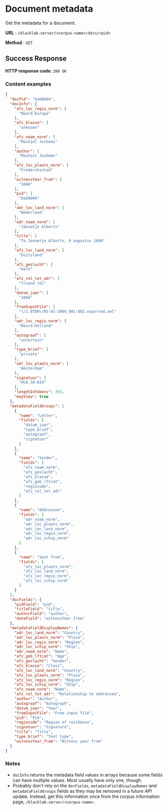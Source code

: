 # Document metadata

Get the metadata for a document.

**URL** : `/blacklab-server/<corpus-name>/docs/<pid>`

**Method** : `GET`

## Success Response

**HTTP response code**: `200 OK`

### Content examples

```json
{
  "docPid": "bab0604",
  "docInfo": {
    "afz_loc_regio_norm": [
      "Noord-Europa"
    ],
    "afz_klasse": [
      "unknown"
    ],
    "afz_naam_norm": [
      "Machiel Jochems"
    ],
    "author": [
      "Machiel Jochems"
    ],
    "afz_loc_plaats_norm": [
      "Frederiksstad"
    ],
    "witnessYear_from": [
      "1666"
    ],
    "pid": [
      "bab0604"
    ],
    "adr_loc_land_norm": [
      "Nederland"
    ],
    "adr_naam_norm": [
      "Jannetje Alberts"
    ],
    "title": [
      "To Jannetje Alberts, 9 augustus 1666"
    ],
    "afz_loc_land_norm": [
      "Duitsland"
    ],
    "afz_geslacht": [
      "male"
    ],
    "afz_rel_tot_adr": [
      "friend (m)"
    ],
    "datum_jaar": [
      "1666"
    ],
    "fromInputFile": [
      "\/2.8TDN\/05-01-2009_001-002.exported.xml"
    ],
    "adr_loc_regio_norm": [
      "Noord-Holland"
    ],
    "autograaf": [
      "uncertain"
    ],
    "type_brief": [
      "private"
    ],
    "adr_loc_plaats_norm": [
      "Amsterdam"
    ],
    "signatuur": [
      "HCA 30-643"
    ],
    "lengthInTokens": 355,
    "mayView": true
  },
  "metadataFieldGroups": [
    {
      "name": "Letter",
      "fields": [
        "datum_jaar",
        "type_brief",
        "autograaf",
        "signatuur"
      ]
    },
    {
      "name": "Sender",
      "fields": [
        "afz_naam_norm",
        "afz_geslacht",
        "afz_klasse",
        "afz_geb_lftcat",
        "regiocode",
        "afz_rel_tot_adr"
      ]
    },
    {
      "name": "Addressee",
      "fields": [
        "adr_naam_norm",
        "adr_loc_plaats_norm",
        "adr_loc_land_norm",
        "adr_loc_regio_norm",
        "adr_loc_schip_norm"
      ]
    },
    {
      "name": "Sent from",
      "fields": [
        "afz_loc_plaats_norm",
        "afz_loc_land_norm",
        "afz_loc_regio_norm",
        "afz_loc_schip_norm"
      ]
    }
  ],
  "docFields": {
    "pidField": "pid",
    "titleField": "title",
    "authorField": "author",
    "dateField": "witnessYear_from"
  },
  "metadataFieldDisplayNames": {
    "adr_loc_land_norm": "Country",
    "adr_loc_plaats_norm": "Place",
    "adr_loc_regio_norm": "Region",
    "adr_loc_schip_norm": "Ship",
    "adr_naam_norm": "Name",
    "afz_geb_lftcat": "Age",
    "afz_geslacht": "Gender",
    "afz_klasse": "Class",
    "afz_loc_land_norm": "Country",
    "afz_loc_plaats_norm": "Place",
    "afz_loc_regio_norm": "Region",
    "afz_loc_schip_norm": "Ship",
    "afz_naam_norm": "Name",
    "afz_rel_tot_adr": "Relationship to addressee",
    "author": "Author",
    "autograaf": "Autograph",
    "datum_jaar": "Year",
    "fromInputFile": "From input file",
    "pid": "Pid",
    "regiocode": "Region of residence",
    "signatuur": "Signature",
    "title": "Title",
    "type_brief": "Text type",
    "witnessYear_from": "Witness year from"
  }
}
```


### Notes

- `docInfo` returns the metadata field values in arrays because some fields can have multiple values. Most usually have only one, though.
- Probably don't rely on the `docFields`, `metadataFieldDisplayNames` and `metadataFieldGroups` fields as they may be removed in a future API update. Instead, get this information once from the corpus information page, `/blacklab-server/<corpus-name>`.
